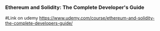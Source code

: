 ### Ethereum and Solidity: The Complete Developer's Guide
#Link on udemy
https://www.udemy.com/course/ethereum-and-solidity-the-complete-developers-guide/